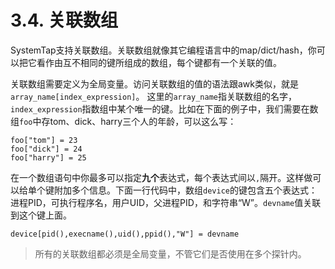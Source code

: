 # 3.4. 关联数组

SystemTap支持关联数组。关联数组就像其它编程语言中的map/dict/hash，你可以把它看作由互不相同的键所组成的数组，每个键都有一个关联的值。

关联数组需要定义为全局变量。访问关联数组的值的语法跟awk类似，就是`array_name[index_expression]`。
这里的`array_name`指关联数组的名字，`index_expression`指数组中某个唯一的键。比如在下面的例子中，我们需要在数组`foo`中存tom、dick、harry三个人的年龄，可以这么写：
```
foo["tom"] = 23
foo["dick"] = 24
foo["harry"] = 25
```

在一个数组语句中你最多可以指定**九个**表达式，每个表达式间以`,`隔开。这样做可以给单个键附加多个信息。下面一行代码中，数组`device`的键包含五个表达式：进程PID，可执行程序名，用户UID，父进程PID，和字符串“W”。`devname`值关联到这个键上面。
```
device[pid(),execname(),uid(),ppid(),"W"] = devname
```

> 所有的关联数组都必须是全局变量，不管它们是否使用在多个探针内。
